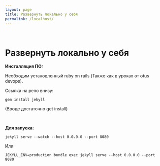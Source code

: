 ```yaml
---
layout: page
title: Развернуть локально у себя
permalink: /localhost/
---
```


<br/>

# Развернуть локально у себя


**Инсталляция ПО:**

Необходим установленный ruby on rails (Также как в уроках от otus devops).

Ссылка на репо внизу:

    gem install jekyll

(Вроде достаточно get install)

<br/>

**Для запуска:**

    jekyll serve --watch --host 0.0.0.0 --port 8080

Или

    JEKYLL_ENV=production bundle exec jekyll serve --host 0.0.0.0 --port 8080
